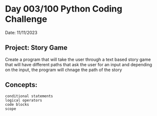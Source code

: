 # Day 003/100 Python Coding Challenge

Date: 11/11/2023

## Project: Story Game

Create a program that will take the user through
a text based story game that will have different paths
that ask the user for an input and depending on the
input, the program will chnage the path of the story

## Concepts:

    conditional statements
    logical operators
    code blocks
    scope
